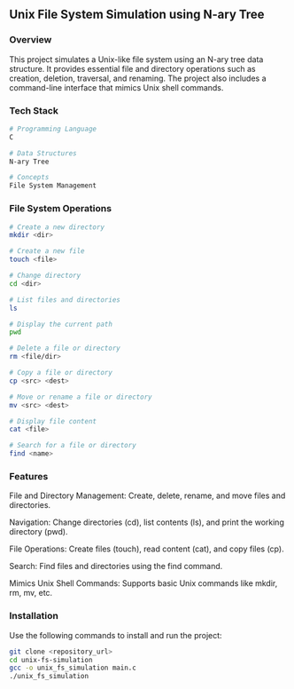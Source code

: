 ## Unix File System Simulation using N-ary Tree

### Overview

This project simulates a Unix-like file system using an N-ary tree data structure. It provides essential file and directory operations such as creation, deletion, traversal, and renaming. The project also includes a command-line interface that mimics Unix shell commands.

### Tech Stack
```bash
# Programming Language
C

# Data Structures
N-ary Tree

# Concepts
File System Management
```

### File System Operations
```bash
# Create a new directory
mkdir <dir>

# Create a new file
touch <file>

# Change directory
cd <dir>

# List files and directories
ls

# Display the current path
pwd

# Delete a file or directory
rm <file/dir>

# Copy a file or directory
cp <src> <dest>

# Move or rename a file or directory
mv <src> <dest>

# Display file content
cat <file>

# Search for a file or directory
find <name>
```
### Features

File and Directory Management: Create, delete, rename, and move files and directories.

Navigation: Change directories (cd), list contents (ls), and print the working directory (pwd).

File Operations: Create files (touch), read content (cat), and copy files (cp).

Search: Find files and directories using the find command.

Mimics Unix Shell Commands: Supports basic Unix commands like mkdir, rm, mv, etc.

### Installation

Use the following commands to install and run the project:

```bash
git clone <repository_url>
cd unix-fs-simulation
gcc -o unix_fs_simulation main.c
./unix_fs_simulation
```
